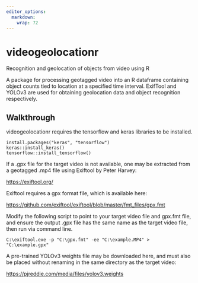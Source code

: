 ```yaml
---
editor_options: 
  markdown: 
    wrap: 72
---
```


# videogeolocationr

Recognition and geolocation of objects from video using R

A package for processing geotagged video into an R dataframe containing
object counts tied to location at a specified time interval. ExifTool
and YOLOv3 are used for obtaining geolocation data and object
recognition respectively.

## Walkthrough

videogeolocationr requires the tensorflow and keras libraries to be
installed.

```{r}
install.packages("keras", "tensorflow")
keras::install_keras()
tensorflow::install_tensorflow()
```

If a .gpx file for the target video is not available, one may be
extracted from a geotagged .mp4 file using Exiftool by Peter Harvey:

<https://exiftool.org/>

Exiftool requires a gpx format file, which is available here:

<https://github.com/exiftool/exiftool/blob/master/fmt_files/gpx.fmt>

Modify the following script to point to your target video file and
gpx.fmt file, and ensure the output .gpx file has the same name as the
target video file, then run via command line.

    C:\exiftool.exe -p "C:\gpx.fmt" -ee "C:\example.MP4" > "C:\example.gpx"

A pre-trained YOLOv3 weights file may be downloaded here, and must also
be placed without renaming in the same directory as the target video:

<https://pjreddie.com/media/files/yolov3.weights>
